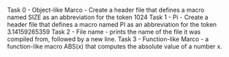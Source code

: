 Task 0 - Object-like Marco - Create a header file that defines a macro named SIZE as an abbreviation for the token 1024
Task 1 - Pi - Create a header file that defines a macro named PI as an abbreviation for the token 3.14159265359
Task 2 - File name - prints the name of the file it was compiled from, followed by a new line.
Task 3 - Function-like Marco -  a function-like macro ABS(x) that computes the absolute value of a number x.
